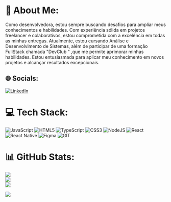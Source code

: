 # 💫 About Me:
Como desenvolvedora, estou sempre buscando desafios para ampliar meus conhecimentos e habilidades. Com experiência sólida em projetos freelancer e colaborativos, estou comprometida com a excelência em todas as minhas entregas. Atualmente, estou cursando Análise e Desenvolvimento de Sistemas, além de participar de uma formação FullStack chamada
"DevClub " ,que me permite aprimorar minhas habilidades. Estou entusiasmada para aplicar meu conhecimento em novos projetos e alcançar resultados excepcionais.

## 🌐 Socials:
[![LinkedIn](https://img.shields.io/badge/LinkedIn-%230077B5.svg?logo=linkedin&logoColor=white)](https://linkedin.com/in/yasmim-aparecida-developer) 

# 💻 Tech Stack:
![JavaScript](https://img.shields.io/badge/javascript-%23323330.svg?style=flat&logo=javascript&logoColor=%23F7DF1E) ![HTML5](https://img.shields.io/badge/html5-%23E34F26.svg?style=flat&logo=html5&logoColor=white) ![TypeScript](https://img.shields.io/badge/typescript-%23007ACC.svg?style=flat&logo=typescript&logoColor=white) ![CSS3](https://img.shields.io/badge/css3-%231572B6.svg?style=flat&logo=css3&logoColor=white) ![NodeJS](https://img.shields.io/badge/node.js-6DA55F?style=flat&logo=node.js&logoColor=white) ![React](https://img.shields.io/badge/react-%2320232a.svg?style=flat&logo=react&logoColor=%2361DAFB) ![React Native](https://img.shields.io/badge/react_native-%2320232a.svg?style=flat&logo=react&logoColor=%2361DAFB) ![Figma](https://img.shields.io/badge/figma-%23F24E1E.svg?style=flat&logo=figma&logoColor=white) ![GIT](https://img.shields.io/badge/Git-fc6d26?style=flat&logo=git&logoColor=white) 
# 📊 GitHub Stats:
![](https://github-readme-stats.vercel.app/api?username=yyassmim&theme=radical&hide_border=false&include_all_commits=true&count_private=true)<br/>
![](https://github-readme-streak-stats.herokuapp.com/?user=yyassmim&theme=radical&hide_border=false)<br/>
![](https://github-readme-stats.vercel.app/api/top-langs/?username=yyassmim&theme=radical&hide_border=false&include_all_commits=true&count_private=true&layout=compact)


[![](https://visitcount.itsvg.in/api?id=lucca-sa&icon=2&color=10)](https://visitcount.itsvg.in) 

